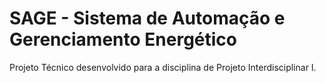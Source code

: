 # SAGE - Sistema de Automação e Gerenciamento Energético
Projeto Técnico desenvolvido para a disciplina de Projeto Interdisciplinar I.
